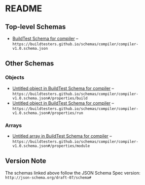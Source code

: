 # README

## Top-level Schemas

-   [BuildTest Schema for compiler](./compiler-v1.md) – `https://buildtesters.github.io/schemas/compiler/compiler-v1.0.schema.json`

## Other Schemas

### Objects

-   [Untitled object in BuildTest Schema for compiler](./compiler-v1-properties-build.md) – `https://buildtesters.github.io/schemas/compiler/compiler-v1.0.schema.json#/properties/build`
-   [Untitled object in BuildTest Schema for compiler](./compiler-v1-properties-run.md) – `https://buildtesters.github.io/schemas/compiler/compiler-v1.0.schema.json#/properties/run`

### Arrays

-   [Untitled array in BuildTest Schema for compiler](./compiler-v1-properties-module.md) – `https://buildtesters.github.io/schemas/compiler/compiler-v1.0.schema.json#/properties/module`

## Version Note

The schemas linked above follow the JSON Schema Spec version: `http://json-schema.org/draft-07/schema#`
